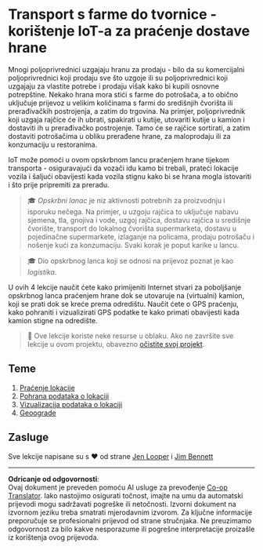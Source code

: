 <!--
CO_OP_TRANSLATOR_METADATA:
{
  "original_hash": "e978534a245b000725ed2a048f943213",
  "translation_date": "2025-08-28T13:10:58+00:00",
  "source_file": "3-transport/README.md",
  "language_code": "hr"
}
-->
# Transport s farme do tvornice - korištenje IoT-a za praćenje dostave hrane

Mnogi poljoprivrednici uzgajaju hranu za prodaju - bilo da su komercijalni poljoprivrednici koji prodaju sve što uzgoje ili su poljoprivrednici koji uzgajaju za vlastite potrebe i prodaju višak kako bi kupili osnovne potrepštine. Nekako hrana mora stići s farme do potrošača, a to obično uključuje prijevoz u velikim količinama s farmi do središnjih čvorišta ili prerađivačkih postrojenja, a zatim do trgovina. Na primjer, poljoprivrednik koji uzgaja rajčice će ih ubrati, spakirati u kutije, utovariti kutije u kamion i dostaviti ih u prerađivačko postrojenje. Tamo će se rajčice sortirati, a zatim dostaviti potrošačima u obliku prerađene hrane, za maloprodaju ili za konzumaciju u restoranima.

IoT može pomoći u ovom opskrbnom lancu praćenjem hrane tijekom transporta - osiguravajući da vozači idu kamo bi trebali, prateći lokacije vozila i šaljući obavijesti kada vozila stignu kako bi se hrana mogla istovariti i što prije pripremiti za preradu.

> 🎓 *Opskrbni lanac* je niz aktivnosti potrebnih za proizvodnju i isporuku nečega. Na primjer, u uzgoju rajčica to uključuje nabavu sjemena, tla, gnojiva i vode, uzgoj rajčica, dostavu rajčica u središnje čvorište, transport do lokalnog čvorišta supermarketa, dostavu u pojedinačne supermarkete, izlaganje na policama, prodaju potrošaču i nošenje kući za konzumaciju. Svaki korak je poput karike u lancu.

> 🎓 Dio opskrbnog lanca koji se odnosi na prijevoz poznat je kao *logistika*.

U ovih 4 lekcije naučit ćete kako primijeniti Internet stvari za poboljšanje opskrbnog lanca praćenjem hrane dok se utovaruje na (virtualni) kamion, koji se prati dok se kreće prema odredištu. Naučit ćete o GPS praćenju, kako pohraniti i vizualizirati GPS podatke te kako primati obavijesti kada kamion stigne na odredište.

> 💁 Ove lekcije koriste neke resurse u oblaku. Ako ne završite sve lekcije u ovom projektu, obavezno [očistite svoj projekt](../clean-up.md).

## Teme

1. [Praćenje lokacije](lessons/1-location-tracking/README.md)
1. [Pohrana podataka o lokaciji](lessons/2-store-location-data/README.md)
1. [Vizualizacija podataka o lokaciji](lessons/3-visualize-location-data/README.md)
1. [Geoograde](lessons/4-geofences/README.md)

## Zasluge

Sve lekcije napisane su s ♥️ od strane [Jen Looper](https://github.com/jlooper) i [Jim Bennett](https://GitHub.com/JimBobBennett)

---

**Odricanje od odgovornosti**:  
Ovaj dokument je preveden pomoću AI usluge za prevođenje [Co-op Translator](https://github.com/Azure/co-op-translator). Iako nastojimo osigurati točnost, imajte na umu da automatski prijevodi mogu sadržavati pogreške ili netočnosti. Izvorni dokument na izvornom jeziku treba smatrati mjerodavnim izvorom. Za ključne informacije preporučuje se profesionalni prijevod od strane stručnjaka. Ne preuzimamo odgovornost za bilo kakve nesporazume ili pogrešne interpretacije proizašle iz korištenja ovog prijevoda.
